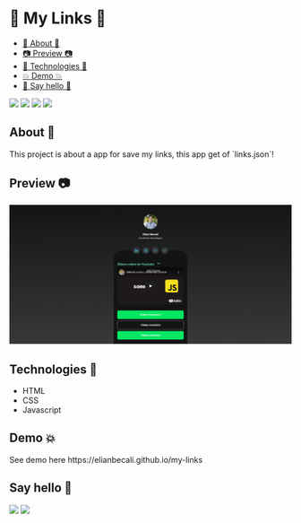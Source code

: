 <h1 > 🔗 My Links 🔗 </h1>

* [🎯 About 🎯](#about)
* [📷 Preview 📷](#preview)
* [🚀 Technologies 🚀](#technologies)
* [💥 Demo 💥](#howToUse)
* [👋 Say hello 👋](#sayHello)

![](https://img.shields.io/github/languages/count/elianbecali/my-links)
![](https://img.shields.io/github/languages/top/elianbecali/my-links)
![](https://img.shields.io/github/last-commit/elianbecali/my-links)
![](https://img.shields.io/github/repo-size/elianbecali/my-links)

<h2 id="about"> About 🎯 </h2>
<p>
  This project is about a app for save my links, this app get of `links.json`! 
</p>

<h2 id="preview"> Preview 📷 </h2>
<p align="center">
    <kbd>
        <img width="auto" height="auto" src=".github/show.png">
    </kbd>
</p>

<h2 id="technologies">Technologies 🚀</h2>

<ul>
    <li>HTML</li>
    <li>CSS</li>
    <li>Javascript</li>
</ul>

<h2 id="howExecute"> Demo 💥 </h2>
<p>See demo here https://elianbecali.github.io/my-links </p>

<h2 id ="sayHello">Say hello 👋</h2>

<a href="https://www.linkedin.com/in/elianbecali/"><img src="https://img.shields.io/badge/linkedin-%230077B5.svg?&style=for-the-badge&logo=linkedin&logoColor=white" height=25></a> 
<a href="https://www.instagram.com/elianbecali/"><img src="https://img.shields.io/badge/instagram-%23E4405F.svg?&style=for-the-badge&logo=instagram&logoColor=white" height=25></a>
